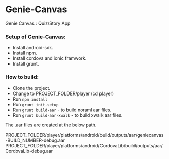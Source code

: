 # Genie-Canvas
Genie Canvas : Quiz/Story App

### Setup of Genie-Canvas:

* Install android-sdk.
* Install npm.
* Install cordova and ionic framwork.
* Install grunt.

### How to build:
* Clone the project.
* Change to PROJECT_FOLDER/player (cd player)
* Run `npm install`
* Run `grunt init-setup`
* Run `grunt build-aar` - to build noraml aar files.
* Run `grunt build-aar-xwalk` - to build xwalk aar files.

The .aar files are created at the below path.

PROJECT_FOLDER/player/platforms/android/build/outputs/aar/geniecanvas-BUILD_NUMBER-debug.aar
PROJECT_FOLDER/player/platforms/android/CordovaLib/build/outputs/aar/CordovaLib-debug.aar
